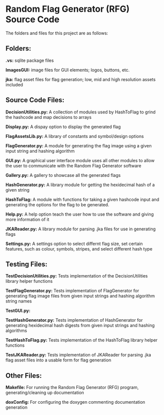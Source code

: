 # Random Flag Generator (RFG) Source Code

The folders and files for this project are as follows:

Folders:
---

**.vs:** sqlite package files

**ImagesGUI:** image files for GUI elements; logos, buttons, etc.

**jka:** flag asset files for flag generation; low, mid and high resolution assets included

Source Code Files:
---

**DecisionUtilities.py:** A collection of modules used by HashToFlag to grind the hashcode and map decisions to arrays

**Display.py:** A dispay option to display the generated flag

**FlagAssetsLib.py:** A library of constants and symbol/design options

**FlagGenerator.py:** A module for generating the flag image using a given input string and hashing algorithm

**GUI.py:** A graphical user interface module uses all other modules to allow the user to communicate with the Random Flag Generator software

**Gallery.py:** A gallery to showcase all the generated flags

**HashGenerator.py:** A library module for getting the hexidecimal hash of a given string

**HashToFlag:** A module with functions for taking a given hashcode input and generating the options for the flag to be generated.

**Help.py:** A help option teach the user how to use the software and giving more information of it

**JKAReader.py:** A library module for parsing .jka files for use in generating flags

**Settings.py:** A settings option to select differnt flag size, set certain features, such as colour, symbols, stripes, and select different hash type


Testing Files:
---

**TestDecisionUtilities.py:** Tests implementation of the DecisionUtilities library helper functions

**TestFlagGenerator.py:** Tests implementation of FlagGenerator for generating flag image files from given input strings and hashing algorithm string names

**TestGUI.py:**

**TestHashGenerator.py:** Tests implementation of HashGenerator for generating hexidecimal hash digests from given input strings and hashing algorithms

**TestHashToFlag.py:** Tests implementation of the HashToFlag library helper functions

**TestJKAReader.py:** Tests implementation of JKAReader for parsing .jka flag asset files into a usable form for flag generation


Other Files:
---

**Makefile:** For running the Random Flag Generator (RFG) program, generating/cleaning up documentation

**doxConfig:** For configuring the doxygen commenting documentation generation
